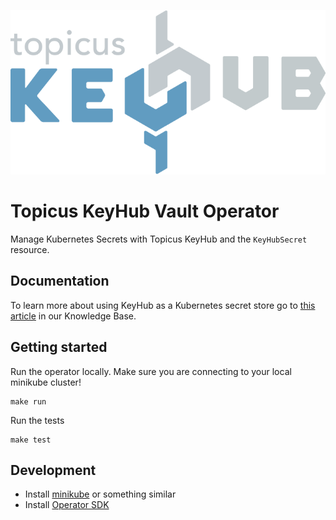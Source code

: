 ![Topicus KeyHub](assets/keyhub.png)

# Topicus KeyHub Vault Operator
Manage Kubernetes Secrets with Topicus KeyHub and the `KeyHubSecret` resource.

## Documentation
To learn more about using KeyHub as a Kubernetes secret store go to [this article](https://kb.topicus.education/docs/devops/kubernetes/keyhub/) in our Knowledge Base.

## Getting started
Run the operator locally. Make sure you are connecting to your local minikube cluster!
```
make run
```

Run the tests
```
make test
```

## Development
- Install [minikube](https://minikube.sigs.k8s.io/docs/) or something similar
- Install [Operator SDK](https://sdk.operatorframework.io/)
